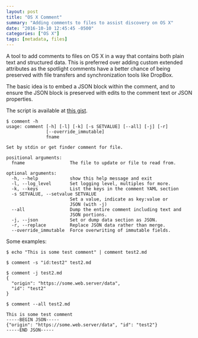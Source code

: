 ```yaml
---
layout: post
title: "OS X Comment"
summary: "Adding comments to files to assist discovery on OS X"
date: "2016-10-10 12:45:45 -0500"
categories: ["OS X"]
tags: [metadata, files]
---
```


A tool to add comments to files on OS X in a way that contains both plain text and structured data. This is preferred over adding custom extended attributes as the spotlight comments have a better chance of being preserved with file transfers and synchronization tools like DropBox.

<!--more-->

The basic idea is to embed a JSON block within the comment, and to ensure the JSON block is preserved with edits to the comment text or JSON properties.

The script is available at [this gist](https://gist.github.com/datadavev/b6289c7edcd831b3ba75c6d11347e4ff).

~~~ plain
$ comment -h
usage: comment [-h] [-l] [-k] [-s SETVALUE] [--all] [-j] [-r]
               [--override_immutable]
               fname

Set by stdin or get finder comment for file.

positional arguments:
  fname                 The file to update or file to read from.

optional arguments:
  -h, --help            show this help message and exit
  -l, --log_level       Set logging level, multiples for more.
  -k, --keys            List the keys in the comment YAML section
  -s SETVALUE, --setvalue SETVALUE
                        Set a value, indicate as key:value or
                        JSON (with -j)
  --all                 Dump the entire comment including text and
                        JSON portions.
  -j, --json            Set or dump data section as JSON.
  -r, --replace         Replace JSON data rather than merge.
  --override_immutable  Force overwriting of immutable fields.
~~~

Some examples:

~~~ plain
$ echo "This is some test comment" | comment test2.md

$ comment -s "id:test2" test2.md

$ comment -j test2.md
{
  "origin": "https://some.web.server/data",
  "id": "test2"
}

$ comment --all test2.md

This is some test comment
-----BEGIN JSON-----
{"origin": "https://some.web.server/data", "id": "test2"}
-----END JSON-----
~~~
